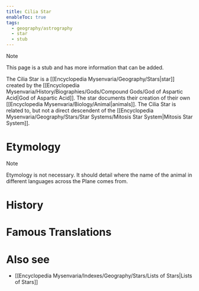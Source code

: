```yaml
---
title: Cilia Star
enableToc: true
tags:
  - geography/astrography
  - star
  - stub
---
```


> [!note]
> This page is a stub and has more information that can be added.

The Cilia Star is a [[Encyclopedia Mysenvaria/Geography/Stars|star]] created by the [[Encyclopedia Mysenvaria/History/Biographies/Gods/Compound Gods/God of Aspartic Acid|God of Aspartic Acid]]. The star documents their creation of their own [[Encyclopedia Mysenvaria/Biology/Animal|animals]]. The Cilia Star is related to, but not a direct descendent of the [[Encyclopedia Mysenvaria/Geography/Stars/Star Systems/Mitosis Star System|Mitosis Star System]].
# Etymology

> [!note]
> Etymology is not necessary. It should detail where the name of the animal in different languages across the Plane comes from.
# History

# Famous Translations

# Also see
- [[Encyclopedia Mysenvaria/Indexes/Geography/Stars/Lists of Stars|Lists of Stars]]
